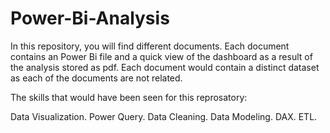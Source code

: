 # Power-Bi-Analysis

In this repository, you will find different documents. Each document contains an Power Bi file and a quick view of the dashboard as a result of the analysis stored as pdf.  Each document would contain a distinct dataset as each of the documents are not related.

The skills that would have been seen for this reprosatory:

Data Visualization.
Power Query.
Data Cleaning.
Data Modeling.
DAX.
ETL.
